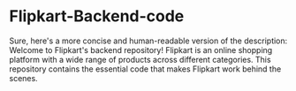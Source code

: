 # Flipkart-Backend-code
 Sure, here's a more concise and human-readable version of the description:  Welcome to Flipkart's backend repository! Flipkart is an online shopping platform with a wide range of products across different categories. This repository contains the essential code that makes Flipkart work behind the scenes.
